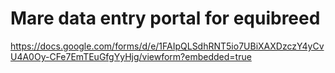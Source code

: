 # Mare data entry portal for equibreed

https://docs.google.com/forms/d/e/1FAIpQLSdhRNT5io7UBiXAXDzczY4yCvU4A0Oy-CFe7EmTEuGfgYyHjg/viewform?embedded=true

  
  
